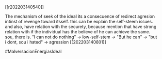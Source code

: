 [[r202203140540]]

The mechanism of seek of the ideal its a consecuence of redirect agresion intinst of revenge toward itsself. this can be explain the self-steem issues.
and also, have relation with the securety, because mention that have strong relation with if the individual has the believe of he can achieve the same. sou, there is. 
"I can not do nothing" -> low-self-stem -> "But he can" -> "but i dont, sou i hated" -> agression 
[[202203140801]]

#MalversacionEnergiasIdeal